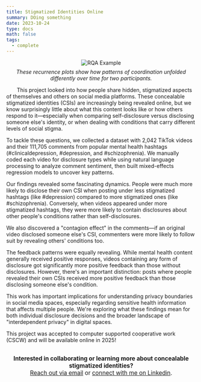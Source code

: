 ```yaml
---
title: Stigmatized Identities Online
summary: DOing something
date: 2023-10-24
type: docs
math: false
tags:
  - complete
---
```


<figure style="text-align: center; margin: 0 auto;">
  <img src="rqa_example.png" alt="RQA Example" style="max-width: 100%; height: auto;">
  <figcaption style="margin-top: 0.5em; font-style: italic;">
    These recurrence plots show how patterns of coordination unfolded differently over time for two participants.
  </figcaption>
</figure>

<p style="text-indent: 2em;"> This project looked into how people share hidden, stigmatized aspects of themselves and others on social media platforms. These concealable stigmatized identities (CSIs) are increasingly being revealed online, but we know surprisingly little about what this content looks like or how others respond to it—especially when comparing self-disclosure versus disclosing someone else's identity, or when dealing with conditions that carry different levels of social stigma.</p>

To tackle these questions, we collected a dataset with 2,042 TikTok videos and their 111,705 comments from popular mental health hashtags (#clinicaldepression, #depression, and #schizophrenia). We manually coded each video for disclosure types while using natural language processing to analyze comment sentiment, then built mixed-effects regression models to uncover key patterns.

Our findings revealed some fascinating dynamics. People were much more likely to disclose their own CSI when posting under less stigmatized hashtags (like #depression) compared to more stigmatized ones (like #schizophrenia). Conversely, when videos appeared under more stigmatized hashtags, they were more likely to contain disclosures about other people's conditions rather than self-disclosures.

We also discovered a "contagion effect" in the comments—if an original video disclosed someone else's CSI, commenters were more likely to follow suit by revealing others' conditions too.

The feedback patterns were equally revealing. While mental health content generally received positive responses, videos containing any form of disclosure got significantly more positive feedback than those without disclosures. However, there's an important distinction: posts where people revealed their own CSIs received more positive feedback than those disclosing someone else's condition.

This work has important implications for understanding privacy boundaries in social media spaces, especially regarding sensitive health information that affects multiple people. We're exploring what these findings mean for both individual disclosure decisions and the broader landscape of "interdependent privacy" in digital spaces.

This project was accepted to computer supported cooperative work (CSCW) and will be available online in 2025! 


<div style="margin-top: 2em; text-align: center; font-size: 1.1em;">
  <strong>Interested in collaborating or learning more about concealable stigmatized identities?</strong><br>
  <a href="mailto:tkara.mullin@ucf.edu">Reach out via email</a> or 
  <a href="https://www.linkedin.com/in/tkara-mullins/">connect with me on Linkedin</a>.
</div>



<!--more-->
